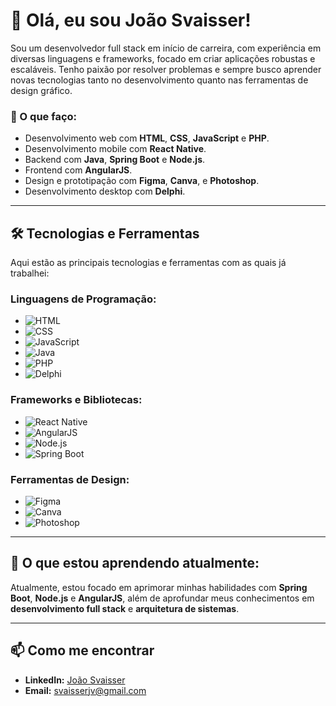 # 👋 Olá, eu sou João Svaisser!

Sou um desenvolvedor full stack em início de carreira, com experiência em diversas linguagens e frameworks, focado em criar aplicações robustas e escaláveis. Tenho paixão por resolver problemas e sempre busco aprender novas tecnologias tanto no desenvolvimento quanto nas ferramentas de design gráfico.

### 🚀 O que faço:
- Desenvolvimento web com **HTML**, **CSS**, **JavaScript** e **PHP**.
- Desenvolvimento mobile com **React Native**.
- Backend com **Java**, **Spring Boot** e **Node.js**.
- Frontend com **AngularJS**.
- Design e prototipação com **Figma**, **Canva**, e **Photoshop**.
- Desenvolvimento desktop com **Delphi**.

---

## 🛠️ Tecnologias e Ferramentas

Aqui estão as principais tecnologias e ferramentas com as quais já trabalhei:

### Linguagens de Programação:
- ![HTML](https://img.shields.io/badge/HTML5-E34F26?style=for-the-badge&logo=html5&logoColor=white)
- ![CSS](https://img.shields.io/badge/CSS3-1572B6?style=for-the-badge&logo=css3&logoColor=white)
- ![JavaScript](https://img.shields.io/badge/JavaScript-F7DF1E?style=for-the-badge&logo=javascript&logoColor=black)
- ![Java](https://img.shields.io/badge/Java-ED8B00?style=for-the-badge&logo=java&logoColor=white)
- ![PHP](https://img.shields.io/badge/PHP-777BB4?style=for-the-badge&logo=php&logoColor=white)
- ![Delphi](https://img.shields.io/badge/Delphi-EE1F35?style=for-the-badge&logo=delphi&logoColor=white)

### Frameworks e Bibliotecas:
- ![React Native](https://img.shields.io/badge/React_Native-20232A?style=for-the-badge&logo=react&logoColor=61DAFB)
- ![AngularJS](https://img.shields.io/badge/AngularJS-E23237?style=for-the-badge&logo=angularjs&logoColor=white)
- ![Node.js](https://img.shields.io/badge/Node.js-43853D?style=for-the-badge&logo=node.js&logoColor=white)
- ![Spring Boot](https://img.shields.io/badge/Spring_Boot-6DB33F?style=for-the-badge&logo=spring-boot&logoColor=white)

### Ferramentas de Design:
- ![Figma](https://img.shields.io/badge/Figma-F24E1E?style=for-the-badge&logo=figma&logoColor=white)
- ![Canva](https://img.shields.io/badge/Canva-00C4CC?style=for-the-badge&logo=canva&logoColor=white)
- ![Photoshop](https://img.shields.io/badge/Adobe_Photoshop-31A8FF?style=for-the-badge&logo=adobe-photoshop&logoColor=white)

---

## 🌱 O que estou aprendendo atualmente:
Atualmente, estou focado em aprimorar minhas habilidades com **Spring Boot**, **Node.js** e **AngularJS**, além de aprofundar meus conhecimentos em **desenvolvimento full stack** e **arquitetura de sistemas**.

---

## 📫 Como me encontrar

- **LinkedIn:** [João Svaisser](https://www.linkedin.com/in/joaosvaisser/)
- **Email:** svaisserjv@gmail.com
